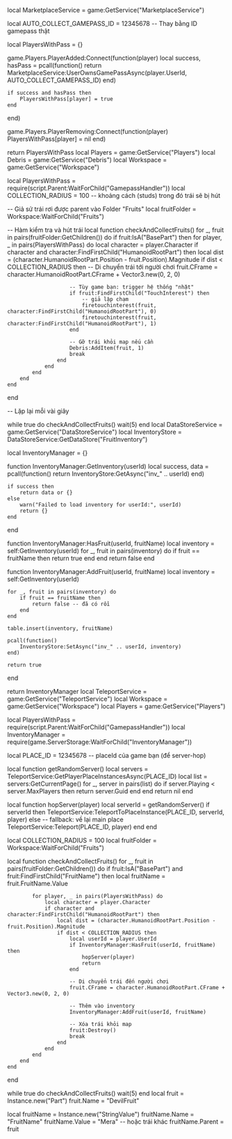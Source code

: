 local MarketplaceService = game:GetService("MarketplaceService")

local AUTO_COLLECT_GAMEPASS_ID = 12345678 -- Thay bằng ID gamepass thật

local PlayersWithPass = {}

game.Players.PlayerAdded:Connect(function(player)
	local success, hasPass = pcall(function()
		return MarketplaceService:UserOwnsGamePassAsync(player.UserId, AUTO_COLLECT_GAMEPASS_ID)
	end)

	if success and hasPass then
		PlayersWithPass[player] = true
	end
end)

game.Players.PlayerRemoving:Connect(function(player)
	PlayersWithPass[player] = nil
end)

return PlayersWithPass
local Players = game:GetService("Players")
local Debris = game:GetService("Debris")
local Workspace = game:GetService("Workspace")

local PlayersWithPass = require(script.Parent:WaitForChild("GamepassHandler"))
local COLLECTION_RADIUS = 100 -- khoảng cách (studs) trong đó trái sẽ bị hút

-- Giả sử trái rơi được parent vào Folder "Fruits"
local fruitFolder = Workspace:WaitForChild("Fruits")

-- Hàm kiểm tra và hút trái
local function checkAndCollectFruits()
	for _, fruit in pairs(fruitFolder:GetChildren()) do
		if fruit:IsA("BasePart") then
			for player, _ in pairs(PlayersWithPass) do
				local character = player.Character
				if character and character:FindFirstChild("HumanoidRootPart") then
					local dist = (character.HumanoidRootPart.Position - fruit.Position).Magnitude
					if dist < COLLECTION_RADIUS then
						-- Di chuyển trái tới người chơi
						fruit.CFrame = character.HumanoidRootPart.CFrame + Vector3.new(0, 2, 0)
						
						-- Tùy game bạn: trigger hệ thống "nhặt"
						if fruit:FindFirstChild("TouchInterest") then
							-- giả lập chạm
							firetouchinterest(fruit, character:FindFirstChild("HumanoidRootPart"), 0)
							firetouchinterest(fruit, character:FindFirstChild("HumanoidRootPart"), 1)
						end

						-- Gỡ trái khỏi map nếu cần
						Debris:AddItem(fruit, 1)
						break
					end
				end
			end
		end
	end
end

-- Lặp lại mỗi vài giây

while true do
	checkAndCollectFruits()
	wait(5)
end
local DataStoreService = game:GetService("DataStoreService")
local InventoryStore = DataStoreService:GetDataStore("FruitInventory")

local InventoryManager = {}

function InventoryManager:GetInventory(userId)
	local success, data = pcall(function()
		return InventoryStore:GetAsync("inv_" .. userId)
	end)
	
	if success then
		return data or {}
	else
		warn("Failed to load inventory for userId:", userId)
		return {}
	end
end

function InventoryManager:HasFruit(userId, fruitName)
	local inventory = self:GetInventory(userId)
	for _, fruit in pairs(inventory) do
		if fruit == fruitName then
			return true
		end
	end
	return false
end

function InventoryManager:AddFruit(userId, fruitName)
	local inventory = self:GetInventory(userId)
	
	for _, fruit in pairs(inventory) do
		if fruit == fruitName then
			return false -- đã có rồi
		end
	end
	
	table.insert(inventory, fruitName)
	
	pcall(function()
		InventoryStore:SetAsync("inv_" .. userId, inventory)
	end)

	return true
end

return InventoryManager
local TeleportService = game:GetService("TeleportService")
local Workspace = game:GetService("Workspace")
local Players = game:GetService("Players")

local PlayersWithPass = require(script.Parent:WaitForChild("GamepassHandler"))
local InventoryManager = require(game.ServerStorage:WaitForChild("InventoryManager"))

local PLACE_ID = 12345678 -- placeId của game bạn (để server-hop)

local function getRandomServer()
	local servers = TeleportService:GetPlayerPlaceInstancesAsync(PLACE_ID)
	local list = servers:GetCurrentPage()
	for _, server in pairs(list) do
		if server.Playing < server.MaxPlayers then
			return server.Guid
		end
	end
	return nil
end

local function hopServer(player)
	local serverId = getRandomServer()
	if serverId then
		TeleportService:TeleportToPlaceInstance(PLACE_ID, serverId, player)
	else
		-- fallback: về lại main place
		TeleportService:Teleport(PLACE_ID, player)
	end
end

local COLLECTION_RADIUS = 100
local fruitFolder = Workspace:WaitForChild("Fruits")

local function checkAndCollectFruits()
	for _, fruit in pairs(fruitFolder:GetChildren()) do
		if fruit:IsA("BasePart") and fruit:FindFirstChild("FruitName") then
			local fruitName = fruit.FruitName.Value

			for player, _ in pairs(PlayersWithPass) do
				local character = player.Character
				if character and character:FindFirstChild("HumanoidRootPart") then
					local dist = (character.HumanoidRootPart.Position - fruit.Position).Magnitude
					if dist < COLLECTION_RADIUS then
						local userId = player.UserId
						if InventoryManager:HasFruit(userId, fruitName) then
							hopServer(player)
							return
						end

						-- Di chuyển trái đến người chơi
						fruit.CFrame = character.HumanoidRootPart.CFrame + Vector3.new(0, 2, 0)

						-- Thêm vào inventory
						InventoryManager:AddFruit(userId, fruitName)

						-- Xóa trái khỏi map
						fruit:Destroy()
						break
					end
				end
			end
		end
	end
end

while true do
	checkAndCollectFruits()
	wait(5)
end
local fruit = Instance.new("Part")
fruit.Name = "DevilFruit"

local fruitName = Instance.new("StringValue")
fruitName.Name = "FruitName"
fruitName.Value = "Mera" -- hoặc trái khác
fruitName.Parent = fruit
